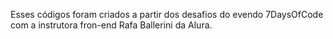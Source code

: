 Esses códigos foram criados a partir dos desafios do evendo 7DaysOfCode com a instrutora fron-end Rafa Ballerini da Alura.